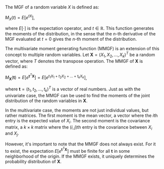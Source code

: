 The MGF of a random variable $X$ is defined as:

$M_X(t) = E[e^{tX}]$,

where $E[\cdot]$ is the expectation operator, and $t \in \mathbb{R}$. This function generates the moments of the distribution, in the sense that the $n$-th derivative of the MGF evaluated at $t=0$ gives the $n$-th moment of the distribution.

The multivariate moment generating function (MMGF) is an extension of this concept to multiple random variables. Let $\mathbf{X} = (X_1, X_2, ..., X_k)^T$ be a random vector, where $T$ denotes the transpose operation. The MMGF of $\mathbf{X}$ is defined as:

$M_{\mathbf{X}}(\mathbf{t}) = E[e^{\mathbf{t}^T\mathbf{X}}] = E[e^{t_1X_1 + t_2X_2 + ... + t_kX_k}]$,

where $\mathbf{t} = (t_1, t_2, ..., t_k)^T$ is a vector of real numbers. Just as with the univariate case, the MMGF can be used to find the moments of the joint distribution of the random variables in $\mathbf{X}$.

In the multivariate case, the moments are not just individual values, but rather matrices. The first moment is the mean vector, a vector where the $i$th entry is the expected value of $X_i$. The second moment is the covariance matrix, a $k \times k$ matrix where the $(i, j)$th entry is the covariance between $X_i$ and $X_j$.

However, it's important to note that the MMGF does not always exist. For it to exist, the expectation $E[e^{\mathbf{t}^T\mathbf{X}}]$ must be finite for all $\mathbf{t}$ in some neighborhood of the origin. If the MMGF exists, it uniquely determines the probability distribution of $\mathbf{X}$.
